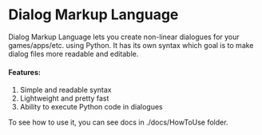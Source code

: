 
# Dialog Markup Language

Dialog Markup Language lets you create non-linear dialogues for your
games/apps/etc. using Python. It has its own syntax which goal is to make dialog
files more readable and editable.

#### Features:
1. Simple and readable syntax
2. Lightweight and pretty fast
3. Ability to execute Python code in dialogues

To see how to use it, you can see docs in ./docs/HowToUse folder.
